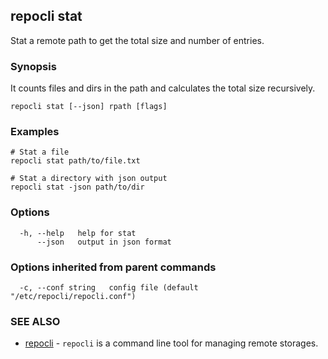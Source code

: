 ## repocli stat

Stat a remote path to get the total size and number of entries.

### Synopsis

It counts files and dirs in the path and calculates the total size recursively.

```
repocli stat [--json] rpath [flags]
```

### Examples

```
# Stat a file
repocli stat path/to/file.txt

# Stat a directory with json output
repocli stat -json path/to/dir
```

### Options

```
  -h, --help   help for stat
      --json   output in json format
```

### Options inherited from parent commands

```
  -c, --conf string   config file (default "/etc/repocli/repocli.conf")
```

### SEE ALSO

* [repocli](repocli.md)	 - `repocli` is a command line tool for managing remote storages.

